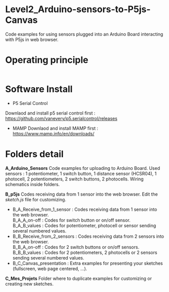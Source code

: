 # Level2_Arduino-sensors-to-P5js-Canvas
Code examples for using sensors plugged into an Arduino Board interacting with P5js in web browser.


# Operating principle

<img class="aligncenter wp-image-2502 size-full" src="http://www.online-courses.julien-drochon.net/wp-content/uploads/2018/05/arduino-sensor-to-p5js-01.png" alt=""/>

# Software Install

 - P5 Serial Control

Downlaod and install p5 serial control first : https://github.com/vanevery/p5.serialcontrol/releases

 - MAMP
Downlaod and install MAMP first : https://www.mamp.info/en/downloads/

# Folders detail 


**A_Arduino_Sensors**
Code examples for uploading to Arduino Board. Used sensors : 1 potentiometer, 1 switch button, 1 distance sensor (HCSR04), 1 photocell, 2 potentiometers, 2 switch buttons, 2 photocells. Wiring schematics inside folders.

**B_p5js**
Codes receiving data from 1 sensor into the web browser. Edit the *sketch.js* file for customizing.
 - B_A_Receive_from_1_sensor : 
Codes receiving data from 1 sensor into the web browser.
<br>B_A_A_on-off : 
Codes for switch button or on/off sensor.
<br> B_A_B_values : 
Codes for potentiometer, photocell or sensor sending several numbered values.
 - B_B_Receive_from_2_sensors : 
Codes receiving data from 2 sensors into the web browser.
<br>B_B_A_on-off : 
Codes for 2 switch buttons or on/off sensors.
<br>B_B_B_values : 
Codes for 2 potentiometers, 2 photocells or 2 sensors sending several numbered values.
 - B_C_Canvas_presentation : 
 Extra examples for presenting your sketches (fullscreen, web page centered, …).
 
**C_Mes_Projets**
Folder where to duplicate examples for customizing or creating new sketches.

